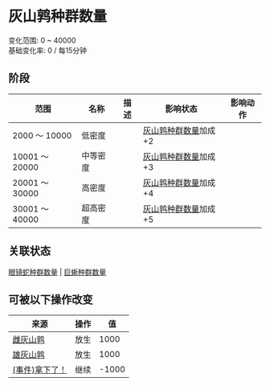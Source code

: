 # 灰山鹑种群数量  
变化范围: 0 ~ 40000  
基础变化率: 0 / 每15分钟  
## 阶段  
范围  |  名称  |  描述  |  影响状态  |  影响动作  
----  |  ----  |  ----  |  ----  |  ----  
2000 ～ 10000  |  低密度  |    |  [灰山鹑种群数量](Pop_Partridge.md)加成+2  |    
10001 ～ 20000  |  中等密度  |    |  [灰山鹑种群数量](Pop_Partridge.md)加成+3  |    
20001 ～ 30000  |  高密度  |    |  [灰山鹑种群数量](Pop_Partridge.md)加成+4  |    
30001 ～ 40000  |  超高密度  |    |  [灰山鹑种群数量](Pop_Partridge.md)加成+5  |    
## 关联状态  
[眼镜蛇种群数量](Pop_Cobra.md)  |  [巨蜥种群数量](Pop_Monitor.md)  
## 可被以下操作改变  
来源  |  操作  |  值  
----  |  ----  |  ----  
[雌灰山鹑](PartridgeFemaleLive.md)  |  放生  |  1000  
[雄灰山鹑](PartridgeMaleLive.md)  |  放生  |  1000  
[(事件)拿下了！](Event_PartridgeFightSuccess.md)  |  继续  |  -1000  
